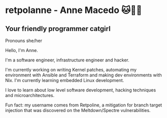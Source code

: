 # retpolanne - Anne Macedo 🐱🏳️‍⚧️
## Your friendly programmer catgirl 
Pronouns she/her

Hello, I'm Anne. 

I'm a software engineer, infrastructure engineer and hacker.

I'm currently working on writing Kernel patches, automating my environment with Ansible and Terraform and making dev environments with Nix. I'm currently learning embedded Linux development. 

I love to learn about low level software development, hacking techniques and microarchitectures. 

Fun fact: my username comes from Retpoline, a mitigation for branch target injection that was discovered on the Meltdown/Spectre vulnerabilities. 

<!--
**retpolanne/retpolanne** is a ✨ _special_ ✨ repository because its `README.md` (this file) appears on your GitHub profile.

Here are some ideas to get you started:

- 🔭 I’m currently working on ...
- 🌱 I’m currently learning ...
- 👯 I’m looking to collaborate on ...
- 🤔 I’m looking for help with ...
- 💬 Ask me about ...
- 📫 How to reach me: ...
- 😄 Pronouns: ...
- ⚡ Fun fact: ...
-->
